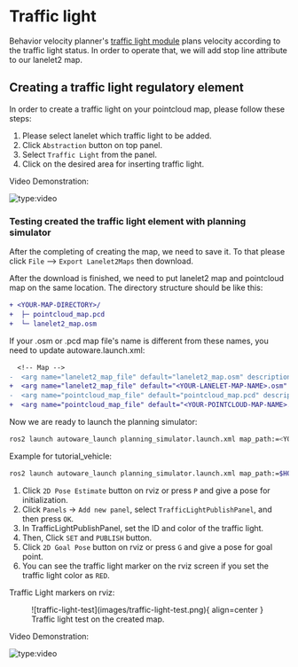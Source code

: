 # Traffic light

Behavior velocity planner's [traffic light module](https://autowarefoundation.github.io/autoware.universe/main/planning/behavior_velocity_traffic_light_module/) plans velocity
according to the traffic light status.
In order to operate that, we will add stop line attribute to our lanelet2 map.

## Creating a traffic light regulatory element

In order to create a traffic light on your pointcloud map, please follow these steps:

1. Please select lanelet which traffic light to be added.
2. Click `Abstraction` button on top panel.
3. Select `Traffic Light` from the panel.
4. Click on the desired area for inserting traffic light.

Video Demonstration:

![type:video](https://youtube.com/embed/P3xcayPkTOg)

### Testing created the traffic light element with planning simulator

After the completing of creating the map, we need to save it.
To that please click `File` --> `Export Lanelet2Maps` then download.

After the download is finished,
we need to put lanelet2 map and pointcloud map on the same location.
The directory structure should be like this:

```diff
+ <YOUR-MAP-DIRECTORY>/
+  ├─ pointcloud_map.pcd
+  └─ lanelet2_map.osm
```

If your .osm or .pcd map file's name is different from these names,
you need to update autoware.launch.xml:

```diff
  <!-- Map -->
-  <arg name="lanelet2_map_file" default="lanelet2_map.osm" description="lanelet2 map file name"/>
+  <arg name="lanelet2_map_file" default="<YOUR-LANELET-MAP-NAME>.osm" description="lanelet2 map file name"/>
-  <arg name="pointcloud_map_file" default="pointcloud_map.pcd" description="pointcloud map file name"/>
+  <arg name="pointcloud_map_file" default="<YOUR-POINTCLOUD-MAP-NAME>.pcd" description="pointcloud map file name"/>
```

Now we are ready to launch the planning simulator:

```bash
ros2 launch autoware_launch planning_simulator.launch.xml map_path:=<YOUR-MAP-FOLDER-DIR> vehicle_model:=<YOUR-VEHICLE-MODEL> sensor_model:=<YOUR-SENSOR-KIT>
```

Example for tutorial_vehicle:

```bash
ros2 launch autoware_launch planning_simulator.launch.xml map_path:=$HOME/Files/autoware_map/tutorial_map/ vehicle_model:=tutorial_vehicle sensor_model:=tutorial_vehicle_sensor_kit vehicle_id:=tutorial_vehicle
```

1. Click `2D Pose Estimate` button on rviz or press `P` and give a pose for initialization.
2. Click `Panels` -> `Add new panel`, select `TrafficLightPublishPanel`, and then press `OK`.
3. In TrafficLightPublishPanel, set the ID and color of the traffic light.
4. Then, Click `SET` and `PUBLISH` button.
5. Click `2D Goal Pose` button on rviz or press `G` and give a pose for goal point.
6. You can see the traffic light marker on the rviz screen if you set the traffic light color as `RED`.

Traffic Light markers on rviz:

<figure markdown>
  ![traffic-light-test](images/traffic-light-test.png){ align=center }
  <figcaption>
    Traffic light test on the created map.
  </figcaption>
</figure>

Video Demonstration:

![type:video](https://youtube.com/embed/AaFT24uqbJk)
